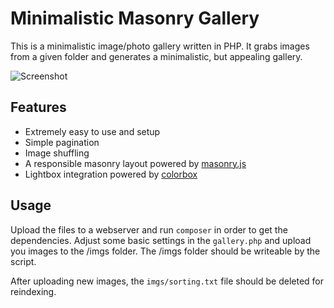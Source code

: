 # Minimalistic Masonry Gallery
This is a minimalistic image/photo gallery written in PHP. It grabs images from a given folder and generates a minimalistic, but appealing gallery.

![Screenshot](https://github.com/IngoKl/minimalistic-masonry-gallery/blob/master/minimalistic-masonry-gallery.png?raw=true)

## Features
- Extremely easy to use and setup
- Simple pagination
- Image shuffling
- A responsible masonry layout powered by [masonry.js](http://masonry.desandro.com)
- Lightbox integration powered by [colorbox](http://www.jacklmoore.com/colorbox)

## Usage
Upload the files to a webserver and run `composer` in order to get the dependencies. Adjust some basic settings in the `gallery.php` and upload you images to the /imgs folder. The /imgs folder should be writeable by the script.

After uploading new images, the `imgs/sorting.txt` file should be deleted for reindexing.
